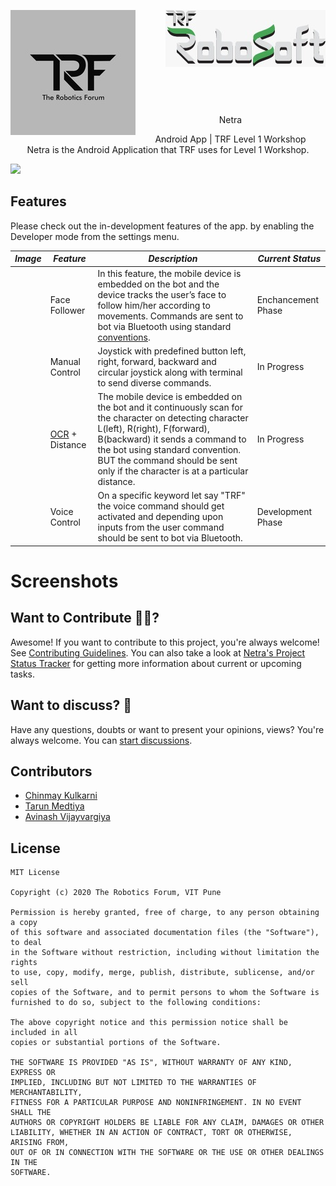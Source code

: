 <div>
  <p>
    <img align="left" src=".logo/The%20Robotic%20Forum%20Logo.jpg" alt="TRF_logo">
    <img align="right" src=".logo/RoboSoft.jpeg" alt="RoboSoft_logo">
  </p>
</div>
<br><br><br><br><br><br><br><br><br>



<p align="center">
Netra
</p>
<p align="center">
Android App | TRF Level 1 Workshop
  <br>
Netra is the Android Application that TRF uses for Level 1 Workshop.
</p>



<img src="https://github.com/avinash14022002/netra/blob/develop/.logo/License.png" height = "100px">


## Features

Please check out the in-development features of the app. by enabling the Developer mode from the settings menu.

|   *Image*       |   *Feature*          | *Description*                               | *Current Status*         |
|-------------------|------------------------|-----------------------------|--------------------|
| <img src = "" width="200"/>  |  Face Follower  | In this feature, the mobile device is embedded on the bot and the device tracks the user’s face to follow him/her according to movements. Commands are sent to bot via Bluetooth using standard [conventions]().      | Enchancement Phase |
| <img src = "" width="200"/>    |  Manual Control  | Joystick with predefined button left, right, forward, backward and circular joystick along with  terminal to send diverse commands.   | In Progress |
| <img src = "" width="200"/>    |  [OCR](https://en.wikipedia.org/wiki/Optical_character_recognition) + Distance  | The mobile device is embedded on the bot and it continuously scan for the character on detecting character L(left), R(right), F(forward), B(backward) it sends a command to the bot using standard convention. BUT the command should be sent only if the character is at a particular distance. | In Progress |
| <img src = "" width="200"/>    |  Voice Control | On a specific keyword let say "TRF" the voice command should get activated and depending upon inputs from the user command should be sent to bot via Bluetooth.| Development Phase |

    
    
# Screenshots



## Want to Contribute 🙋‍♂️?

Awesome! If you want to contribute to this project, you're always welcome! See [Contributing Guidelines](CONTRIBUTING.md). You can also take a look at [Netra's Project Status Tracker](https://github.com/The-Robotics-Forum/netra/issues) for getting more information about current or upcoming tasks.


## Want to discuss? 💬

Have any questions, doubts or want to present your opinions, views? You're always welcome. You can [start discussions](https://gitter.im/The-Robotics-Forum/netra).


## Contributors

- [Chinmay Kulkarni](https://github.com/Grandolf49)
- [Tarun Medtiya](https://github.com/tarun42)
- [Avinash Vijayvargiya](https://github.com/avinash14022002)


## License

```
MIT License

Copyright (c) 2020 The Robotics Forum, VIT Pune

Permission is hereby granted, free of charge, to any person obtaining a copy
of this software and associated documentation files (the "Software"), to deal
in the Software without restriction, including without limitation the rights
to use, copy, modify, merge, publish, distribute, sublicense, and/or sell
copies of the Software, and to permit persons to whom the Software is
furnished to do so, subject to the following conditions:

The above copyright notice and this permission notice shall be included in all
copies or substantial portions of the Software.

THE SOFTWARE IS PROVIDED "AS IS", WITHOUT WARRANTY OF ANY KIND, EXPRESS OR
IMPLIED, INCLUDING BUT NOT LIMITED TO THE WARRANTIES OF MERCHANTABILITY,
FITNESS FOR A PARTICULAR PURPOSE AND NONINFRINGEMENT. IN NO EVENT SHALL THE
AUTHORS OR COPYRIGHT HOLDERS BE LIABLE FOR ANY CLAIM, DAMAGES OR OTHER
LIABILITY, WHETHER IN AN ACTION OF CONTRACT, TORT OR OTHERWISE, ARISING FROM,
OUT OF OR IN CONNECTION WITH THE SOFTWARE OR THE USE OR OTHER DEALINGS IN THE
SOFTWARE.
```
